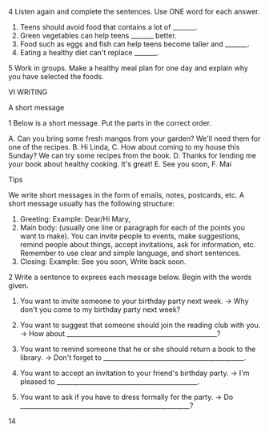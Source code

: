 4 Listen again and complete the sentences. Use ONE word for each answer.

1. Teens should avoid food that contains a lot of _______.
2. Green vegetables can help teens _______ better.
3. Food such as eggs and fish can help teens become taller and _______.
4. Eating a healthy diet can't replace _______.

5 Work in groups. Make a healthy meal plan for one day and explain why you have selected the foods.

VI WRITING

A short message

1 Below is a short message. Put the parts in the correct order.

A. Can you bring some fresh mangos from your garden? We'll need them for one of the recipes.
B. Hi Linda,
C. How about coming to my house this Sunday? We can try some recipes from the book.
D. Thanks for lending me your book about healthy cooking. It's great!
E. See you soon,
F. Mai

Tips

We write short messages in the form of emails, notes, postcards, etc. A short message usually has the following structure:
1. Greeting: Example: Dear/Hi Mary,
2. Main body: (usually one line or paragraph for each of the points you want to make).
You can invite people to events, make suggestions, remind people about things, accept invitations, ask for information, etc. Remember to use clear and simple language, and short sentences.
3. Closing: Example: See you soon, Write back soon.

2 Write a sentence to express each message below. Begin with the words given.

1. You want to invite someone to your birthday party next week.
→ Why don't you come to my birthday party next week?

2. You want to suggest that someone should join the reading club with you.
→ How about _______________________________________________?

3. You want to remind someone that he or she should return a book to the library.
→ Don't forget to ____________________________________________.

4. You want to accept an invitation to your friend's birthday party.
→ I'm pleased to ____________________________________________.

5. You want to ask if you have to dress formally for the party.
→ Do _____________________________________________________?

14